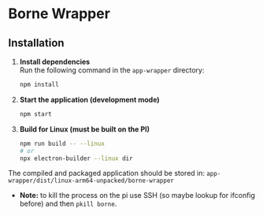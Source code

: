 # Borne Wrapper

## Installation

1. **Install dependencies**  
   Run the following command in the `app-wrapper` directory:
    ```sh
    npm install
    ```
2. **Start the application (development mode)**

    ```sh
    npm start
    ```

3. **Build for Linux (must be built on the PI)**
    ```sh
    npm run build -- --linux
    # or
    npx electron-builder --linux dir
    ```

The compiled and packaged application should be stored in:
`app-wrapper/dist/linux-arm64-unpacked/borne-wrapper`

-   **Note:** to kill the process on the pi use SSH (so maybe lookup for ifconfig before) and then `pkill borne`.